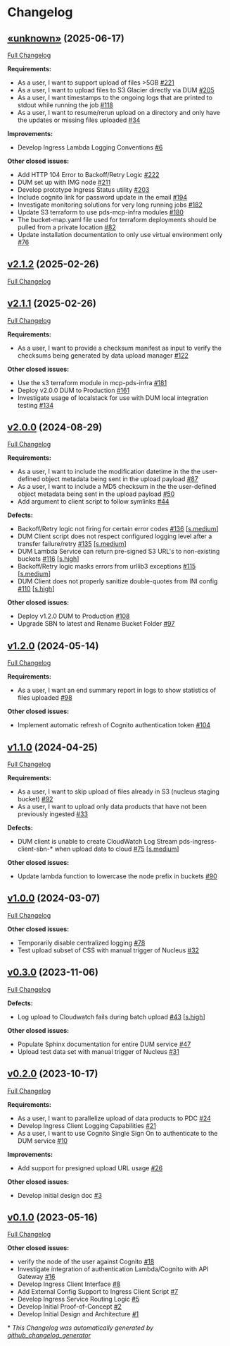 # Changelog

## [«unknown»](https://github.com/NASA-PDS/data-upload-manager/tree/«unknown») (2025-06-17)

[Full Changelog](https://github.com/NASA-PDS/data-upload-manager/compare/v2.1.2...«unknown»)

**Requirements:**

- As a user, I want to support upload of files \>5GB [\#221](https://github.com/NASA-PDS/data-upload-manager/issues/221)
- As a user, I want to upload files to S3 Glacier directly via DUM [\#205](https://github.com/NASA-PDS/data-upload-manager/issues/205)
- As a user, I want timestamps to the ongoing logs that are printed to stdout while running the job [\#118](https://github.com/NASA-PDS/data-upload-manager/issues/118)
- As a user, I want to resume/rerun upload on a directory and only have the updates or missing files uploaded [\#34](https://github.com/NASA-PDS/data-upload-manager/issues/34)

**Improvements:**

- Develop Ingress Lambda Logging Conventions [\#6](https://github.com/NASA-PDS/data-upload-manager/issues/6)

**Other closed issues:**

- Add HTTP 104 Error to Backoff/Retry Logic [\#222](https://github.com/NASA-PDS/data-upload-manager/issues/222)
- DUM set up with IMG node [\#211](https://github.com/NASA-PDS/data-upload-manager/issues/211)
- Develop prototype Ingress Status utility [\#203](https://github.com/NASA-PDS/data-upload-manager/issues/203)
- Include cognito link for password update in the email [\#194](https://github.com/NASA-PDS/data-upload-manager/issues/194)
- Investigate monitoring solutions for very long running jobs [\#182](https://github.com/NASA-PDS/data-upload-manager/issues/182)
- Update S3 terraform to use pds-mcp-infra modules [\#180](https://github.com/NASA-PDS/data-upload-manager/issues/180)
- The bucket-map.yaml file used for terraform deployments should be pulled from a private location   [\#82](https://github.com/NASA-PDS/data-upload-manager/issues/82)
- Update installation documentation to only use virtual environment only [\#76](https://github.com/NASA-PDS/data-upload-manager/issues/76)

## [v2.1.2](https://github.com/NASA-PDS/data-upload-manager/tree/v2.1.2) (2025-02-26)

[Full Changelog](https://github.com/NASA-PDS/data-upload-manager/compare/v2.1.1...v2.1.2)

## [v2.1.1](https://github.com/NASA-PDS/data-upload-manager/tree/v2.1.1) (2025-02-26)

[Full Changelog](https://github.com/NASA-PDS/data-upload-manager/compare/v2.0.0...v2.1.1)

**Requirements:**

- As a user, I want to provide a checksum manifest as input to verify the checksums being generated by data upload manager [\#122](https://github.com/NASA-PDS/data-upload-manager/issues/122)

**Other closed issues:**

- Use the s3 terraform module in mcp-pds-infra [\#181](https://github.com/NASA-PDS/data-upload-manager/issues/181)
- Deploy v2.0.0 DUM to Production [\#161](https://github.com/NASA-PDS/data-upload-manager/issues/161)
- Investigate usage of localstack for use with DUM local integration testing [\#134](https://github.com/NASA-PDS/data-upload-manager/issues/134)

## [v2.0.0](https://github.com/NASA-PDS/data-upload-manager/tree/v2.0.0) (2024-08-29)

[Full Changelog](https://github.com/NASA-PDS/data-upload-manager/compare/v1.2.0...v2.0.0)

**Requirements:**

- As a user, I want to include the modification datetime in the the user-defined object metadata being sent in the upload payload [\#87](https://github.com/NASA-PDS/data-upload-manager/issues/87)
- As a user, I want to include a MD5 checksum in the the user-defined object metadata being sent in the upload payload [\#50](https://github.com/NASA-PDS/data-upload-manager/issues/50)
- Add argument to client script to follow symlinks [\#44](https://github.com/NASA-PDS/data-upload-manager/issues/44)

**Defects:**

- Backoff/Retry logic not firing for certain error codes [\#136](https://github.com/NASA-PDS/data-upload-manager/issues/136) [[s.medium](https://github.com/NASA-PDS/data-upload-manager/labels/s.medium)]
- DUM Client script does not respect configured logging level after a transfer failure/retry [\#135](https://github.com/NASA-PDS/data-upload-manager/issues/135) [[s.medium](https://github.com/NASA-PDS/data-upload-manager/labels/s.medium)]
- DUM Lambda Service can return pre-signed S3 URL's to non-existing buckets [\#116](https://github.com/NASA-PDS/data-upload-manager/issues/116) [[s.high](https://github.com/NASA-PDS/data-upload-manager/labels/s.high)]
- Backoff/Retry logic masks errors from urllib3 exceptions [\#115](https://github.com/NASA-PDS/data-upload-manager/issues/115) [[s.medium](https://github.com/NASA-PDS/data-upload-manager/labels/s.medium)]
- DUM Client does not properly sanitize double-quotes from INI config [\#110](https://github.com/NASA-PDS/data-upload-manager/issues/110) [[s.high](https://github.com/NASA-PDS/data-upload-manager/labels/s.high)]

**Other closed issues:**

- Deploy v1.2.0 DUM to Production [\#108](https://github.com/NASA-PDS/data-upload-manager/issues/108)
- Upgrade SBN to latest and Rename Bucket Folder [\#97](https://github.com/NASA-PDS/data-upload-manager/issues/97)

## [v1.2.0](https://github.com/NASA-PDS/data-upload-manager/tree/v1.2.0) (2024-05-14)

[Full Changelog](https://github.com/NASA-PDS/data-upload-manager/compare/v1.1.0...v1.2.0)

**Requirements:**

- As a user, I want an end summary report in logs to show statistics of files uploaded [\#98](https://github.com/NASA-PDS/data-upload-manager/issues/98)

**Other closed issues:**

- Implement automatic refresh of Cognito authentication token [\#104](https://github.com/NASA-PDS/data-upload-manager/issues/104)

## [v1.1.0](https://github.com/NASA-PDS/data-upload-manager/tree/v1.1.0) (2024-04-25)

[Full Changelog](https://github.com/NASA-PDS/data-upload-manager/compare/v1.0.0...v1.1.0)

**Requirements:**

- As a user, I want to skip upload of files already in S3 \(nucleus staging bucket\) [\#92](https://github.com/NASA-PDS/data-upload-manager/issues/92)
- As a user, I want to upload only data products that have not been previously ingested [\#33](https://github.com/NASA-PDS/data-upload-manager/issues/33)

**Defects:**

- DUM client is unable to create CloudWatch Log Stream pds-ingress-client-sbn-\* when upload data to cloud [\#75](https://github.com/NASA-PDS/data-upload-manager/issues/75) [[s.medium](https://github.com/NASA-PDS/data-upload-manager/labels/s.medium)]

**Other closed issues:**

- Update lambda function to lowercase the node prefix in buckets [\#90](https://github.com/NASA-PDS/data-upload-manager/issues/90)

## [v1.0.0](https://github.com/NASA-PDS/data-upload-manager/tree/v1.0.0) (2024-03-07)

[Full Changelog](https://github.com/NASA-PDS/data-upload-manager/compare/v0.3.0...v1.0.0)

**Other closed issues:**

- Temporarily disable centralized logging [\#78](https://github.com/NASA-PDS/data-upload-manager/issues/78)
- Test upload subset of CSS with manual trigger of Nucleus [\#32](https://github.com/NASA-PDS/data-upload-manager/issues/32)

## [v0.3.0](https://github.com/NASA-PDS/data-upload-manager/tree/v0.3.0) (2023-11-06)

[Full Changelog](https://github.com/NASA-PDS/data-upload-manager/compare/v0.2.0...v0.3.0)

**Defects:**

- Log upload to Cloudwatch fails during batch upload [\#43](https://github.com/NASA-PDS/data-upload-manager/issues/43) [[s.high](https://github.com/NASA-PDS/data-upload-manager/labels/s.high)]

**Other closed issues:**

- Populate Sphinx documentation for entire DUM service [\#47](https://github.com/NASA-PDS/data-upload-manager/issues/47)
- Upload test data set with manual trigger of Nucleus [\#31](https://github.com/NASA-PDS/data-upload-manager/issues/31)

## [v0.2.0](https://github.com/NASA-PDS/data-upload-manager/tree/v0.2.0) (2023-10-17)

[Full Changelog](https://github.com/NASA-PDS/data-upload-manager/compare/v0.1.0...v0.2.0)

**Requirements:**

- As a user, I want to parallelize upload of data products to PDC [\#24](https://github.com/NASA-PDS/data-upload-manager/issues/24)
- Develop Ingress Client Logging Capabilities [\#21](https://github.com/NASA-PDS/data-upload-manager/issues/21)
- As a user, I want to use Cognito Single Sign On to authenticate to the DUM service [\#10](https://github.com/NASA-PDS/data-upload-manager/issues/10)

**Improvements:**

- Add support for presigned upload URL usage [\#26](https://github.com/NASA-PDS/data-upload-manager/issues/26)

**Other closed issues:**

- Develop initial design doc [\#3](https://github.com/NASA-PDS/data-upload-manager/issues/3)

## [v0.1.0](https://github.com/NASA-PDS/data-upload-manager/tree/v0.1.0) (2023-05-16)

[Full Changelog](https://github.com/NASA-PDS/data-upload-manager/compare/ed1ba8db788146a62149df3915d6ccc0c4bcf6c6...v0.1.0)

**Other closed issues:**

- verify the node of the user against Cognito [\#18](https://github.com/NASA-PDS/data-upload-manager/issues/18)
- Investigate integration of authentication Lambda/Cognito with API Gateway [\#16](https://github.com/NASA-PDS/data-upload-manager/issues/16)
- Develop Ingress Client Interface [\#8](https://github.com/NASA-PDS/data-upload-manager/issues/8)
- Add External Config Support to Ingress Client Script [\#7](https://github.com/NASA-PDS/data-upload-manager/issues/7)
- Develop Ingress Service Routing Logic [\#5](https://github.com/NASA-PDS/data-upload-manager/issues/5)
- Develop Initial Proof-of-Concept [\#2](https://github.com/NASA-PDS/data-upload-manager/issues/2)
- Develop Initial Design and Architecture [\#1](https://github.com/NASA-PDS/data-upload-manager/issues/1)



\* *This Changelog was automatically generated by [github_changelog_generator](https://github.com/github-changelog-generator/github-changelog-generator)*
